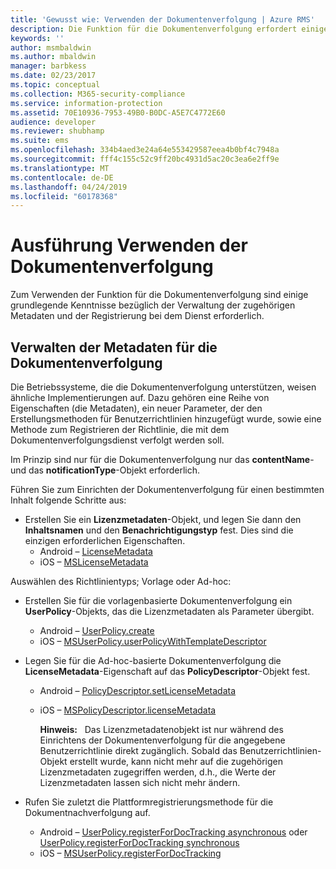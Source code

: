 ```yaml
---
title: 'Gewusst wie: Verwenden der Dokumentenverfolgung | Azure RMS'
description: Die Funktion für die Dokumentenverfolgung erfordert einige grundlegende Kenntnisse bezüglich der Verwaltung der zugehörigen Metadaten und der Registrierung bei dem Dienst.
keywords: ''
author: msmbaldwin
ms.author: mbaldwin
manager: barbkess
ms.date: 02/23/2017
ms.topic: conceptual
ms.collection: M365-security-compliance
ms.service: information-protection
ms.assetid: 70E10936-7953-49B0-B0DC-A5E7C4772E60
audience: developer
ms.reviewer: shubhamp
ms.suite: ems
ms.openlocfilehash: 334b4aed3e24a64e553429587eea4b0bf4c7948a
ms.sourcegitcommit: fff4c155c52c9ff20bc4931d5ac20c3ea6e2ff9e
ms.translationtype: MT
ms.contentlocale: de-DE
ms.lasthandoff: 04/24/2019
ms.locfileid: "60178368"
---
```

# <a name="how-to-use-document-tracking"></a>Ausführung Verwenden der Dokumentenverfolgung

Zum Verwenden der Funktion für die Dokumentenverfolgung sind einige grundlegende Kenntnisse bezüglich der Verwaltung der zugehörigen Metadaten und der Registrierung bei dem Dienst erforderlich.

## <a name="managing-document-tracking-metadata"></a>Verwalten der Metadaten für die Dokumentenverfolgung

Die Betriebssysteme, die die Dokumentenverfolgung unterstützen, weisen ähnliche Implementierungen auf. Dazu gehören eine Reihe von Eigenschaften (die Metadaten), ein neuer Parameter, der den Erstellungsmethoden für Benutzerrichtlinien hinzugefügt wurde, sowie eine Methode zum Registrieren der Richtlinie, die mit dem Dokumentenverfolgungsdienst verfolgt werden soll.

Im Prinzip sind nur für die Dokumentenverfolgung nur das **contentName**- und das **notificationType**-Objekt erforderlich.

Führen Sie zum Einrichten der Dokumentenverfolgung für einen bestimmten Inhalt folgende Schritte aus:

- Erstellen Sie ein **Lizenzmetadaten**-Objekt, und legen Sie dann den **Inhaltsnamen** und den **Benachrichtigungstyp** fest. Dies sind die einzigen erforderlichen Eigenschaften.
  - Android – [LicenseMetadata](https://msdn.microsoft.com/library/mt573675.aspx)
  -  iOS – [MSLicenseMetadata](https://msdn.microsoft.com/library/mt573683.aspx)

Auswählen des Richtlinientyps; Vorlage oder Ad-hoc:
- Erstellen Sie für die vorlagenbasierte Dokumentenverfolgung ein **UserPolicy**-Objekts, das die Lizenzmetadaten als Parameter übergibt.
  - Android – [UserPolicy.create](https://msdn.microsoft.com/library/dn790887.aspx)
  - iOS – [MSUserPolicy.userPolicyWithTemplateDescriptor](https://msdn.microsoft.com/library/dn790808.aspx)

- Legen Sie für die Ad-hoc-basierte Dokumentenverfolgung die **LicenseMetadata**-Eigenschaft auf das **PolicyDescriptor**-Objekt fest.
  - Android – [PolicyDescriptor.setLicenseMetadata](https://msdn.microsoft.com/library/mt573698.aspx)
  - iOS – [MSPolicyDescriptor.licenseMetadata](https://msdn.microsoft.com/library/mt573693.aspx)

    **Hinweis:**   Das Lizenzmetadatenobjekt ist nur während des Einrichtens der Dokumentenverfolgung für die angegebene Benutzerrichtlinie direkt zugänglich. Sobald das Benutzerrichtlinien-Objekt erstellt wurde, kann nicht mehr auf die zugehörigen Lizenzmetadaten zugegriffen werden, d.h., die Werte der Lizenzmetadaten lassen sich nicht mehr ändern.

     

- Rufen Sie zuletzt die Plattformregistrierungsmethode für die Dokumentnachverfolgung auf.
  - Android – [UserPolicy.registerForDocTracking asynchronous](https://msdn.microsoft.com/library/mt573699.aspx) oder [UserPolicy.registerForDocTracking synchronous](https://msdn.microsoft.com/library/mt631387.aspx)
  - iOS – [MSUserPolicy.registerForDocTracking](https://msdn.microsoft.com/library/mt573694.aspx)
